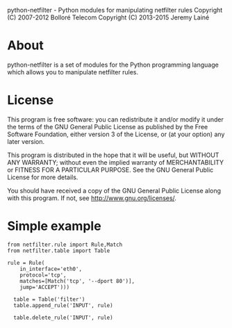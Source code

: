 python-netfilter - Python modules for manipulating netfilter rules 
Copyright (C) 2007-2012 Bolloré Telecom 
Copyright (C) 2013-2015 Jeremy Lainé 

About
=====

python-netfilter is a set of modules for the Python programming language which
allows you to manipulate netfilter rules.

License
=======

This program is free software: you can redistribute it and/or modify
it under the terms of the GNU General Public License as published by
the Free Software Foundation, either version 3 of the License, or
(at your option) any later version.

This program is distributed in the hope that it will be useful,
but WITHOUT ANY WARRANTY; without even the implied warranty of
MERCHANTABILITY or FITNESS FOR A PARTICULAR PURPOSE.  See the
GNU General Public License for more details.

You should have received a copy of the GNU General Public License
along with this program.  If not, see <http://www.gnu.org/licenses/>.

Simple example
==============

    from netfilter.rule import Rule,Match
    from netfilter.table import Table

    rule = Rule(
        in_interface='eth0',
        protocol='tcp',
        matches=[Match('tcp', '--dport 80')],
        jump='ACCEPT')))

      table = Table('filter')
      table.append_rule('INPUT', rule)

      table.delete_rule('INPUT', rule)
